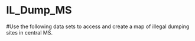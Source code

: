 # IL_Dump_MS

#Use the following data sets to access and create a map of illegal dumping sites in central MS. 
